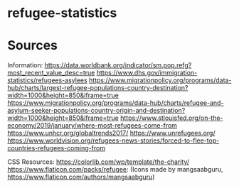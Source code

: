 # refugee-statistics

# Sources

Information:
https://data.worldbank.org/indicator/sm.pop.refg?most_recent_value_desc=true
https://www.dhs.gov/immigration-statistics/refugees-asylees
https://www.migrationpolicy.org/programs/data-hub/charts/largest-refugee-populations-country-destination?width=1000&height=850&iframe=true
https://www.migrationpolicy.org/programs/data-hub/charts/refugee-and-asylum-seeker-populations-country-origin-and-destination?width=1000&height=850&iframe=true
https://www.stlouisfed.org/on-the-economy/2019/january/where-most-refugees-come-from
https://www.unhcr.org/globaltrends2017/
https://www.unrefugees.org/
https://www.worldvision.org/refugees-news-stories/forced-to-flee-top-countries-refugees-coming-from


CSS Resources:
https://colorlib.com/wp/template/the-charity/
https://www.flaticon.com/packs/refugee: (Icons made by mangsaabguru, https://www.flaticon.com/authors/mangsaabguru)
